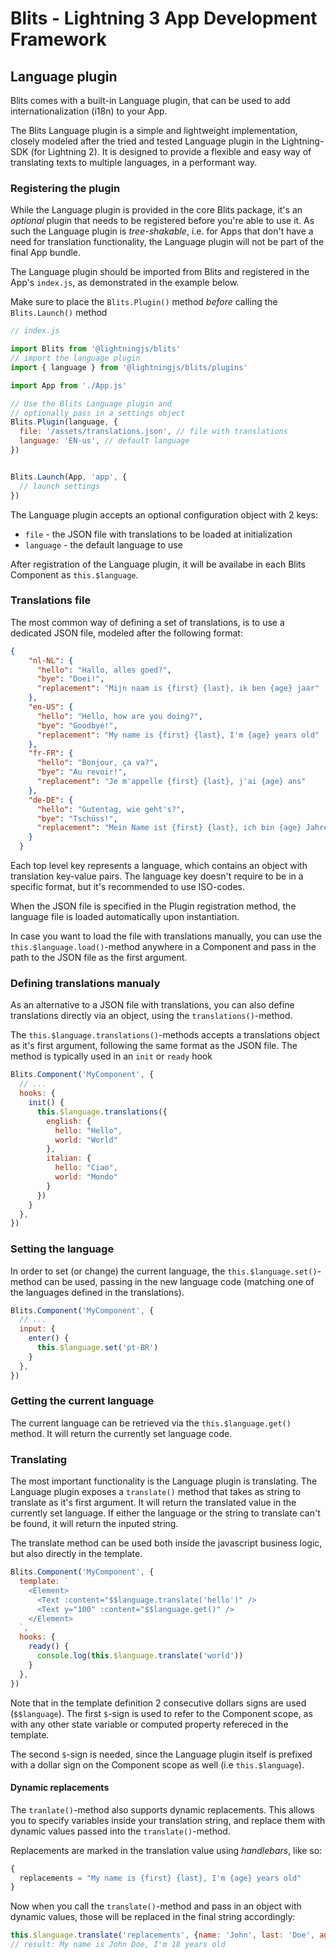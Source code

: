 # Blits - Lightning 3 App Development Framework

## Language plugin

Blits comes with a built-in Language plugin, that can be used to add internationalization (i18n) to your App.

The Blits Language plugin is a simple and lightweight implementation, closely modeled after the tried and tested Language plugin in the Lightning-SDK (for Lightning 2). It is designed to provide a flexible and easy way of translating texts to multiple languages, in a performant way.

### Registering the plugin

While the Language plugin is provided in the core Blits package, it's an _optional_ plugin that needs to be registered before you're able to use it. As such the Language plugin is _tree-shakable_, i.e. for Apps that don't have a need for translation functionality, the Language plugin will not be part of the final App bundle.

The Language plugin should be imported from Blits and registered in the App's `index.js`, as demonstrated in the example below.

Make sure to place the `Blits.Plugin()` method _before_ calling the `Blits.Launch()` method

```js
// index.js

import Blits from '@lightningjs/blits'
// import the language plugin
import { language } from '@lightningjs/blits/plugins'

import App from './App.js'

// Use the Blits Language plugin and
// optionally pass in a settings object
Blits.Plugin(language, {
  file: '/assets/translations.json', // file with translations
  language: 'EN-us', // default language
})


Blits.Launch(App, 'app', {
  // launch settings
})
```

The Language plugin accepts an optional configuration object with 2 keys:

- `file` - the JSON file with translations to be loaded at initialization
- `language` - the default language to use

After registration of the Language plugin, it will be availabe in each Blits Component as `this.$language`.

### Translations file

The most common way of defining a set of translations, is to use a dedicated JSON file, modeled after
the following format:

```json
{
    "nl-NL": {
      "hello": "Hallo, alles goed?",
      "bye": "Doei!",
      "replacement": "Mijn naam is {first} {last}, ik ben {age} jaar"
    },
    "en-US": {
      "hello": "Hello, how are you doing?",
      "bye": "Goodbye!",
      "replacement": "My name is {first} {last}, I'm {age} years old"
    },
    "fr-FR": {
      "hello": "Bonjour, ça va?",
      "bye": "Au revoir!",
      "replacement": "Je m'appelle {first} {last}, j'ai {age} ans"
    },
    "de-DE": {
      "hello": "Gutentag, wie geht's?",
      "bye": "Tschüss!",
      "replacement": "Mein Name ist {first} {last}, ich bin {age} Jahre alt"
    }
  }
```

Each top level key represents a language, which contains an object with translation key-value pairs. The language key
doesn't require to be in a specific format, but it's recommended to use ISO-codes.

When the JSON file is specified in the Plugin registration method, the language file is loaded automatically upon instantiation.

In case you want to load the file with translations manually, you can use the `this.$language.load()`-method anywhere in a Component and pass in the path to the JSON file as the first argument.

### Defining translations manualy

As an alternative to a JSON file with translations, you can also define translations directly via an object, using the `translations()`-method.

The `this.$language.translations()`-methods accepts a translations object as it's first argument, following the same format as the JSON file. The method is typically used in an `init` or `ready` hook

```js
Blits.Component('MyComponent', {
  // ...
  hooks: {
    init() {
      this.$language.translations({
        english: {
          hello: "Hello",
          world: "World"
        },
        italian: {
          hello: "Ciao",
          world: "Mondo"
        }
      })
    }
  },
})
```

### Setting the language

In order to set (or change) the current language, the `this.$language.set()`-method can be used, passing in the new language code (matching one of the languages defined in the translations).

```js
Blits.Component('MyComponent', {
  // ...
  input: {
    enter() {
      this.$language.set('pt-BR')
    }
  },
})
```

### Getting the current language

The current language can be retrieved via the `this.$language.get()` method. It will return the currently set language code.

### Translating

The most important functionality is the Language plugin is translating. The Language plugin exposes a `translate()` method that takes as string to translate as it's first argument. It will return the translated value in the currently set language. If either the language or the string to translate can't be found, it will return the inputed string.

The translate method can be used both inside the javascript business logic, but also directly in the template.

```js
Blits.Component('MyComponent', {
  template: `
    <Element>
      <Text :content="$$language.translate('hello')" />
      <Text y="100" :content="$$language.get()" />
    </Element>
  `,
  hooks: {
    ready() {
      console.log(this.$language.translate('world'))
    }
  },
})
```

Note that in the template definition 2 consecutive dollars signs are used (`$$language`). The first `$`-sign is used
to refer to the Component scope, as with any other state variable or computed property refereced in the template.

The second `$`-sign is needed, since the Language plugin itself is prefixed with a dollar sign on the Component scope as well (i.e `this.$language`).


#### Dynamic replacements

The `tranlate()`-method also supports dynamic replacements. This allows you to specify variables inside your translation string, and replace them with dynamic values passed into the `translate()`-method.

Replacements are marked in the translation value using _handlebars_, like so:

```js
{
  replacements = "My name is {first} {last}, I'm {age} years old"
}
```

Now when you call the `translate()`-method and pass in an object with dynamic values, those will be replaced
in the final string accordingly:

```js
this.$language.translate('replacements', {name: 'John', last: 'Doe', age: 18})
// result: My name is John Doe, I'm 18 years old
```

